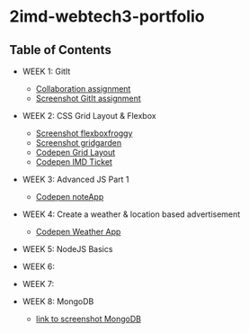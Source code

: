 # 2imd-webtech3-portfolio
<!-- TABLE OF CONTENTS -->
## Table of Contents

* WEEK 1: GitIt
  * [Collaboration assignment](https://github.com/wakoodi/2imd-webtech3-lab1.git)
  * [Screenshot GitIt assignment](Lab1-git/git-screenshot.png)

* WEEK 2: CSS Grid Layout & Flexbox
  * [Screenshot flexboxfroggy](Lab2/FlexboxFroggy_Screenshot_Lisa.png)
  * [Screenshot gridgarden](Lab2/GridGarden_Screenshot_Lisa.png)
  * [Codepen Grid Layout](https://codepen.io/lisa-esd/pen/eYNvPZJ)
  * [Codepen IMD Ticket](https://codepen.io/lisa-esd/pen/jOPmypw)

* WEEK 3: Advanced JS Part 1
  * [Codepen noteApp](https://codepen.io/lisa-esd/pen/MWwEEVZ?editors=0011)

* WEEK 4: Create a weather & location based advertisement
  * [Codepen Weather App](https://codepen.io/lisa-esd/pen/bGdOxYX?editors=1000)

* WEEK 5: NodeJS Basics

* WEEK 6:

* WEEK 7:

* WEEK 8: MongoDB 
  * [link to screenshot MongoDB](https://github.com/r0423168/2imd-webtech3-portfolio/blob/master/Lab12/Lisa_Deroose_MongoDB.png)











